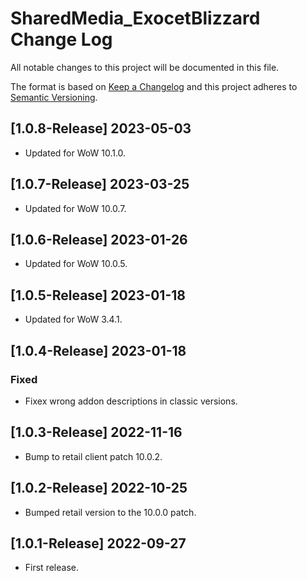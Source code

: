 # SharedMedia_ExocetBlizzard Change Log
All notable changes to this project will be documented in this file.

The format is based on [Keep a Changelog](http://keepachangelog.com/)
and this project adheres to [Semantic Versioning](http://semver.org/).

## [1.0.8-Release] 2023-05-03
- Updated for WoW 10.1.0.

## [1.0.7-Release] 2023-03-25
- Updated for WoW 10.0.7.

## [1.0.6-Release] 2023-01-26
- Updated for WoW 10.0.5.

## [1.0.5-Release] 2023-01-18
- Updated for WoW 3.4.1.

## [1.0.4-Release] 2023-01-18
### Fixed
- Fixex wrong addon descriptions in classic versions.

## [1.0.3-Release] 2022-11-16
- Bump to retail client patch 10.0.2.

## [1.0.2-Release] 2022-10-25
- Bumped retail version to the 10.0.0 patch.

## [1.0.1-Release] 2022-09-27
- First release.
